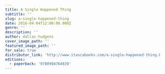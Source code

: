 ```yaml
---
title: A Single Happened Thing
subtitle: ''
slug: a-single-happened-thing
date: 2016-04-04T12:00:00.000Z
genre: ''
description: ''
author: dallas-hudgens
cover_image_path: ''
featured_image_path: ''
for_sale: true
distributor_link: 'http://www.itascabooks.com/a-single-happened-thing.html'
editions:
  - paperback: '9780984764839'
---
```


